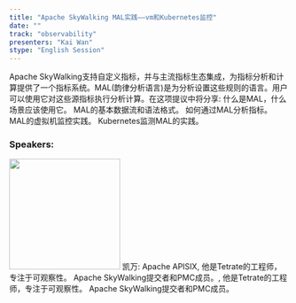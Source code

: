 ```yaml
---
title: "Apache SkyWalking MAL实践——vm和Kubernetes监控"
date: "" 
track: "observability"
presenters: "Kai Wan"
stype: "English Session"
---
```

Apache SkyWalking支持自定义指标，并与主流指标生态集成，为指标分析和计算提供了一个指标系统。MAL(韵律分析语言)是为分析设置这些规则的语言。用户可以使用它对这些源指标执行分析计算。在这项提议中将分享:
什么是MAL，什么场景应该使用它。
MAL的基本数据流和语法格式。
如何通过MAL分析指标。
MAL的虚拟机监控实践。
Kubernetes监测MAL的实践。
 ### Speakers: 
 <img src="images/speaker/1134.png" width="200" />
 凯万: Apache APISIX, 他是Tetrate的工程师，专注于可观察性。
Apache SkyWalking提交者和PMC成员。, 他是Tetrate的工程师，专注于可观察性。
Apache SkyWalking提交者和PMC成员。
 